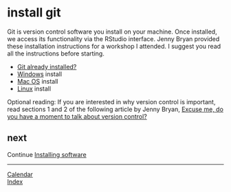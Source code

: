 
# install git

Git is version control software you install on your machine. Once
installed, we access its functionality via the RStudio interface. Jenny
Bryan provided these installation instructions for a workshop I
attended. I suggest you read all the instructions before starting.

  - [Git already
    installed?](http://happygitwithr.com/install-git.html#git-already-installed)
  - [Windows](http://happygitwithr.com/install-git.html#install-git-windows)
    install
  - [Mac OS](http://happygitwithr.com/install-git.html#mac-os) install
  - [Linux](http://happygitwithr.com/install-git.html#linux) install

Optional reading: If you are interested in why version control is
important, read sections 1 and 2 of the following article by Jenny
Bryan, [Excuse me, do you have a moment to talk about version
control?](https://dx.doi.org/10.7287%2Fpeerj.preprints.3159v2)

## next

Continue [Installing software](cm501_software-start.md)

-----

[Calendar](../README.md#calendar)  
[Index](../README.md#index)
